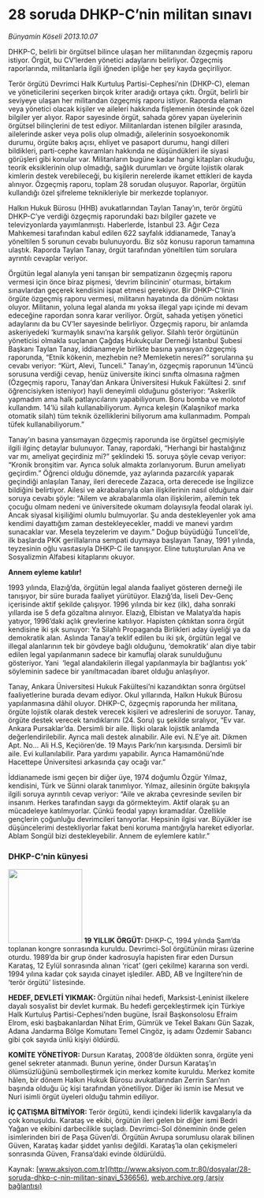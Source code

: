 # 28 soruda DHKP-C’nin militan sınavı

*Bünyamin Köseli 2013.10.07*

<div class="pNewsDetailMainContent" itemprop="articleBody">
 <p>
  DHKP-C, belirli bir örgütsel bilince ulaşan her militanından özgeçmiş raporu istiyor. Örgüt, bu CV’lerden yönetici adaylarını belirliyor. Özgeçmiş raporlarında, militanlarla ilgili iğneden ipliğe her şey kayda geçiriliyor.
 </p>
 <p>
  Terör örgütü Devrimci Halk Kurtuluş Partisi-Cephesi’nin (DHKP-C), eleman ve yöneticilerini seçerken birçok kriter aradığı ortaya çıktı. Örgüt, belirli bir seviyeye ulaşan her militandan özgeçmiş raporu istiyor. Raporda elaman veya yönetici olacak kişiler ve aileleri hakkında fişlemenin ötesinde çok özel bilgiler yer alıyor. Rapor sayesinde örgüt, sahada görev yapan üyelerinin örgütsel bilinçlerini de test ediyor. Militanlardan istenen bilgiler arasında, ailelerinde asker veya polis olup olmadığı, ailelerinin sosyoekonomik durumu, örgüte bakış açısı, ehliyet ve pasaport durumu, hangi dilleri bildikleri, parti-cephe kavramları hakkında ne düşündükleri ile siyasi görüşleri gibi konular var. Militanların bugüne kadar hangi kitapları okuduğu, teorik eksiklerinin olup olmadığı, sağlık durumları ve örgüte lojistik olarak kimlerin destek verebileceği, bu kişilerin nerelerde ikamet ettikleri de kayda alınıyor. Özgeçmiş raporu, toplam 28 sorudan oluşuyor. Raporlar, örgütün kullandığı özel şifreleme teknikleriyle bir merkezde toplanıyor.
 </p>
 <p>
  Halkın Hukuk Bürosu (HHB) avukatlarından Taylan Tanay’ın, terör örgütü DHKP-C’ye verdiği özgeçmiş raporundaki bazı bilgiler gazete ve televizyonlarda yayımlanmıştı. Haberlerde, İstanbul 23. Ağır Ceza Mahkemesi tarafından kabul edilen 622 sayfalık iddianamede, Tanay’a yöneltilen 5 sorunun cevabı bulunuyordu. Biz söz konusu raporun tamamına ulaştık. Raporda Taylan Tanay, örgüt tarafından yöneltilen tüm sorulara ayrıntılı cevaplar veriyor.
 </p>
 <p>
  Örgütün legal alanıyla yeni tanışan bir sempatizanın özgeçmiş raporu vermesi için önce biraz pişmesi, ‘devrim bilincinin’ oturması, birtakım sınavlardan geçerek kendisini ispat etmesi gerekiyor. Bir DHKP-C’linin örgüte özgeçmiş raporu vermesi, militanın hayatında da dönüm noktası oluyor. Militanın, yoluna legal alanda mı yoksa illegal yapı içinde mi devam edeceğine rapordan sonra karar veriliyor. Örgüt, sahada yetişen yönetici adaylarını da bu CV’ler sayesinde belirliyor. Özgeçmiş raporu, bir anlamda askeriyedeki ‘kurmaylık sınavı’na karşılık geliyor. Silahlı terör örgütünün yöneticisi olmakla suçlanan Çağdaş Hukukçular Derneği İstanbul Şubesi Başkanı Taylan Tanay, iddianameyle birlikte basına yansıyan özgeçmiş raporunda, “Etnik kökenin, mezhebin ne? Memleketin neresi?” sorularına şu cevabı veriyor: “Kürt, Alevi, Tunceli.” Tanay’ın, özgeçmiş raporunun 14’üncü sorusuna verdiği cevap, henüz üniversite ikinci sınıfta olmasına rağmen (Özgeçmiş raporu, Tanay’dan Ankara Üniversitesi Hukuk Fakültesi 2. sınıf öğrencisiyken isteniyor) hayli deneyimli olduğunu gösteriyor: “Askerlik yapmadım ama halk patlayıcılarını yapabiliyorum. Boru bomba ve molotof kullandım. 14’lü silah kullanabiliyorum. Ayrıca keleşin (Kalaşnikof marka otomatik silah) tüm teknik özelliklerini biliyorum ama kullanmadım. Pompalı tüfek kullanabiliyorum.”
 </p>
 <p>
  Tanay’ın basına yansımayan özgeçmiş raporunda ise örgütsel geçmişiyle ilgili ilginç detaylar bulunuyor. Tanay, rapordaki, “Herhangi bir hastalığınız var mı, ameliyat geçirdiniz mi?” şeklindeki 15. soruya şöyle cevap veriyor: “Kronik bronşitim var. Ayrıca soluk almakta zorlanıyorum. Burun ameliyatı geçirdim.” Öğrenci olduğu dönemde, yaz aylarında pazarcılık yaparak geçindiği anlaşılan Tanay, ileri derecede Zazaca, orta derecede ise İngilizce bildiğini belirtiyor. Ailesi ve akrabalarıyla olan ilişkilerinin nasıl olduğuna dair soruya cevabı şöyle: “Ailem ve akrabalarımla olan ilişkilerim, ailemin tek çocuğu olmam nedeni ve üniversitede okumam dolayısıyla feodal olarak iyi. Ancak siyasal kişiliğimi olumlu bulmuyorlar. Şu anda destekleyenler yok ama kendimi dayattığım zaman destekleyecekler, maddi ve manevi yardım sunacaklar var. Mesela teyzelerim ve dayım.” Doğup büyüdüğü Tunceli’de, ilk başlarda PKK gerillalarına sempati duymaya başlayan Tanay, 1991 yılında, teyzesinin oğlu vasıtasıyla DHKP-C ile tanışıyor. Eline tutuşturulan Ana ve Sosyalizmin Alfabesi kitaplarını okuyor.
 </p>
 <p>
  <strong>
   Annem eyleme katılır!
  </strong>
 </p>
 <p>
  1993 yılında, Elazığ’da, örgütün legal alanda faaliyet gösteren derneği ile tanışıyor, bir süre burada faaliyet yürütüyor. Elazığ’da, liseli Dev-Genç içerisinde aktif şekilde çalışıyor. 1996 yılında bir kez (ilk), daha sonraki yıllarda ise 5 defa gözaltına alınıyor. Elazığ, Elbistan ve Malatya’da hapis yatıyor, 1996’daki açlık grevlerine katılıyor. Hapisten çıktıktan sonra örgüt kendisine iki şık sunuyor: Ya Silahlı Propaganda Birlikleri aday üyeliği ya da demokratik alan. Aslında Tanay’a teklif edilen bu iki şık, örgütün legal ve illegal alanlarının tek bir gövdeye bağlı olduğunu, ‘demokratik’ alan diye tabir edilen legal yapılanmanın sadece bir kamuflaj olarak sunulduğunu gösteriyor. Yani  ‘legal alandakilerin illegal yapılanmayla bir bağlantısı yok’ söyleminin sadece bir yanıltmacadan ibaret olduğu anlaşılıyor.
 </p>
 <p>
  Tanay, Ankara Üniversitesi Hukuk Fakültesi’ni kazandıktan sonra örgütsel faaliyetlerine burada devam ediyor. Okul yıllarında, Halkın Hukuk Bürosu yapılanmasına dâhil oluyor. DHKP-C, özgeçmiş raporunda her militana, örgüte lojistik olarak destek verecek kişileri ve adreslerini de soruyor. Tanay, örgüte destek verecek tanıdıklarını (24. Soru) şu şekilde sıralıyor, “Ev var. Ankara Pursaklar’da. Dersimli bir aile. İlişki olarak lojistik anlamda değerlendirilebilir. Ayrıca mali destek alınabilir. Aile evi. N.E’ye ait. Dikmen Apt. No… Ali H.S, Keçiören’de. 19 Mayıs Parkı’nın karşısında. Dersimli bir aile. Evi kullanılabilir. Para yardımı yapabilir. Ayrıca Hamamönü’nde Hacettepe Üniversitesi arkasında çay ocağı var.”
 </p>
 <p>
  İddianamede ismi geçen bir diğer üye, 1974 doğumlu Özgür Yılmaz, kendisini, Türk ve Sünni olarak tanımlıyor. Yılmaz, ailesinin örgüte bakışıyla ilgili soruya ayrıntılı cevap veriyor: “Aile ve akraba çevresinde sevilen bir insanım. Herkes tarafından saygı da görmekteyim. Aktif olarak şu an mücadeleye katılmıyorlar. Çünkü feodal yapıyı kıramadılar. Özellikle gençlerin çoğunluğu devrimcileri tanıyorlar. Hepsinin ilgisi var. Büyükler ise düşüncelerimi destekliyorlar fakat beni koruma mantığıyla hareket ediyorlar. Ablam Songül bizi destekleyebilir. Annem de eylemlere katılır.”
 </p>
 <h3>
  <span>
   DHKP-C’nin künyesi
  </span>
 </h3>
 <p>
  <img alt="" height="150" src="http://web.archive.org/web/20150512154551im_/http://medya.aksiyon.com.tr/aksiyon/2013/10/07/bunyamin-dhkpc-2.png"/>
  <strong>
   19 YILLIK ÖRGÜT:
  </strong>
  DHKP-C, 1994 yılında Şam’da toplanan kongre sonrasında kuruldu. Devrimci-Sol örgütünün mirası üzerine oturdu. 1989’da bir grup önder kadrosuyla hapisten firar eden Dursun Karataş, 12 Eylül sonrasında alınan ‘ricat’ (geri çekilme) kararına son verdi. 1994 yılına kadar çok sayıda cinayet işlediler. ABD, AB ve İngiltere’nin de ‘terör örgütü’ listesinde.
 </p>
 <p>
  <strong>
   HEDEF, DEVLETİ YIKMAK:
  </strong>
  Örgütün nihai hedefi, Marksist-Leninist ilkelere dayalı sosyalist bir devlet kurmak. Bu hedefi gerçekleştirmek için Türkiye Halk Kurtuluş Partisi-Cephesi’nden bugüne, İsrail Başkonsolosu Efraim Elrom, eski başbakanlardan Nihat Erim, Gümrük ve Tekel Bakanı Gün Sazak, Adana Jandarma Bölge Komutanı Temel Cingöz, iş adamı Özdemir Sabancı gibi çok sayıda ünlü kişiyi öldürdü.
 </p>
 <p>
  <strong>
   KOMİTE YÖNETİYOR:
  </strong>
  Dursun Karataş, 2008’de öldükten sonra, örgüte yeni genel sekreter atanmadı. Bunun yerine, önder Dursun Karataş’ın ölümsüzlüğünü sembolleştirmek için merkez komite kuruldu. Merkez komite hâlen, bir dönem Halkın Hukuk Bürosu avukatlarından Zerrin Sarı’nın başında olduğu üç kişi tarafından yönetiliyor. Diğer iki ismin ise Mesut ve Nuri isimli örgüt üyeleri olduğu tahmin ediliyor.
 </p>
 <p>
  <strong>
   İÇ ÇATIŞMA BİTMİYOR:
  </strong>
  Terör örgütü, kendi içindeki liderlik kavgalarıyla da çok konuşuldu. Karataş ve ekibi, örgütün ileri gelen bir diğer ismi Bedri Yağan ve ekibini darbecilikle suçladı. Devrimci-Sol döneminin önde gelen isimlerinden biri de Paşa Güven’di. Örgütün Avrupa sorumlusu olarak bilinen Güven, Karataş kadar şiddet yanlısı değildi. Karataş’la olan çekişmeleri sonrasında Güven, Fransa’daki evinde öldürüldü.
 </p>
</div>


Kaynak: [www.aksiyon.com.tr](http://www.aksiyon.com.tr:80/dosyalar/28-soruda-dhkp-c-nin-militan-sinavi_536656), [web.archive.org (arşiv bağlantısı)](http://web.archive.org/web/20150512154551/http://www.aksiyon.com.tr:80/dosyalar/28-soruda-dhkp-c-nin-militan-sinavi_536656)

